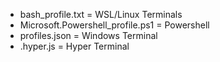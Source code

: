 * bash_profile.txt = WSL/Linux Terminals
* Microsoft.Powershell_profile.ps1 = Powershell
* profiles.json = Windows Terminal
* .hyper.js = Hyper Terminal
